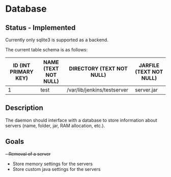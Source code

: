 # Database

## Status - Implemented

Currently only sqlite3 is supported as a backend.

The current table schema is as follows:

| ID (INT PRIMARY KEY) | NAME (TEXT NOT NULL) | DIRECTORY (TEXT NOT NULL)   | JARFILE (TEXT NOT NULL) |
|----------------------|----------------------|-----------------------------|-------------------------|
| 1                    | test                 | /var/lib/jenkins/testserver | server.jar              |

## Description

The daemon should interface with a database to store information about servers (name, folder, jar, RAM allocation, etc.).

## Goals

~~- Removal of a server~~
- Store memory settings for the servers
- Store custom java settings for the servers
